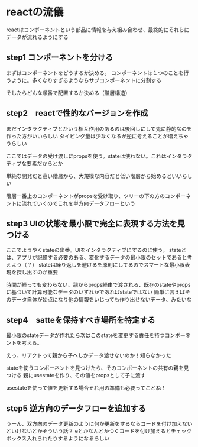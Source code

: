 # reactの流儀

reactはコンポーネントという部品に情報を与え組み合わせ、最終的にそれらにデータが流れるようにする

## step1 コンポーネントを分ける
まずはコンポーネントをどうするか決める。
コンポーネントは１つのことを行うように。多くなりすぎるようならサブコンポーネントに分割する

そしたらどんな順番で配置するか決める（階層構造）

## step2　reactで性的なバージョンを作成
まだインタラクティブとかいう相互作用のあるのは後回しにして先に静的なのを作った方がいいらしい
タイピング量は少なくなるが逆に考えることが増えちゃうらしい

ここではデータの受け渡しにpropsを使う。stateは使わない。これはインタラクティブな要素だからとか

単純な開発だと高い階層から、大規模な内容だと低い階層から始めるといいらしい

階層一番上のコンポーネントがpropsを受け取り、ツリーの下の方のコンポーネントに流れていくのでこれを単方向データフローという

## step3 UIの状態を最小限で完全に表現する方法を見つける

ここでようやくstateの出番。UIをインタラクティブにするのに使う。
stateとは、アプリが記憶する必要のある、変化するデータの最小限のセットであると考えよう（？）
stateは繰り返しを避けるを原則にしてるのでスマートな最小限表現を探し出すのが重要

時間が経っても変わらない、親からprops経由で渡される、既存のstateやpropsに基づいて計算可能なデータのいずれかであればstateではない
簡単に言えばそのデータ自体が始点になり他の情報をいじっても作り出せないデータ、みたいな



## step4　satteを保持すべき場所を特定する

最小限のstateデータが作れたら次はこのstateを変更する責任を持つコンポーネントを考える。

えっ、リアクトって親から子へしかデータ渡せないのか！知らなかった

stateを使うコンポーネントを見つけたら、そのコンポーネントの共有の親を見つける
親にusestateを作り、その値をpropsとして子に渡す

usestateを使って値を更新する場合それ用の準備も必要ってことね！

## step5 逆方向のデータフローを追加する
うーん、双方向のデータ更新のように何か更新をするならコードを付け加えないといけないとかそういう話？
eとかなんとかつくコードを付け加えるとチェックボックス入れられたりするようになるらしい